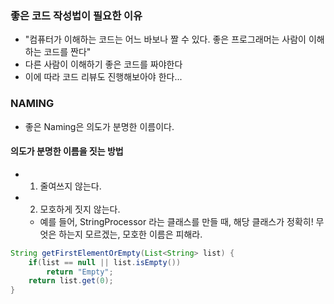 
### 좋은 코드 작성법이 필요한 이유
- "컴퓨터가 이해하는 코드는 어느 바보나 짤 수 있다. 좋은 프로그래머는 사람이 이해하는 코드를 짠다"
- 다른 사람이 이해하기 좋은 코드를 짜야한다
- 이에 따라 코드 리뷰도 진행해보아야 한다... 

### NAMING
- 좋은 Naming은 의도가 분명한 이름이다.

#### 의도가 분명한 이름을 짓는 방법
- 1. 줄여쓰지 않는다. 
- 2. 모호하게 짓지 않는다. 
  - 예를 들어, StringProcessor 라는 클래스를 만들 때, 해당 클래스가 정확히! 무엇은 하는지 모르겠는, 모호한 이름은 피해라. 
```Java
String getFirstElementOrEmpty(List<String> list) {
    if(list == null || list.isEmpty()) 
        return "Empty";
    return list.get(0);
}
```


